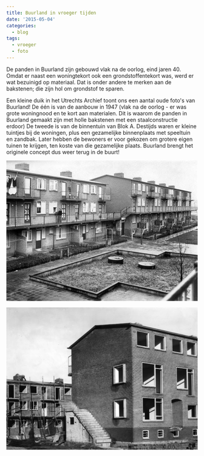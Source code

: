```yaml
---
title: Buurland in vroeger tijden
date: '2015-05-04'
categories:
  - blog
tags:
  - vroeger
  - foto
---
```

De panden in Buurland zijn gebouwd vlak na de oorlog, eind jaren 40. Omdat er naast een woningtekort ook een grondstoffentekort was, werd er wat bezuinigd op materiaal. Dat is onder andere te merken aan de bakstenen; die zijn hol om grondstof te sparen.

Een kleine duik in het Utrechts Archief toont ons een aantal oude foto's van Buurland! De één is van de aanbouw in 1947 (vlak na de oorlog - er was grote woningnood en te kort aan materialen. Dit is waarom de panden in Buurland gemaakt zijn met holle bakstenen met een staalconstructie erdoor) De tweede is van de binnentuin van Blok A. Destijds waren er kleine tuintjes bij de woningen, plus een gezamelijke binnenplaats met speeltuin en zandbak. Later hebben de bewoners er voor gekozen om grotere eigen tuinen te krijgen, ten koste van die gezamelijke plaats. Buurland brengt het originele concept dus weer terug in de buurt! 

![](images/0000-utrechts-archief.jpg)

![](images/65651-utrechts-archief.jpg)
